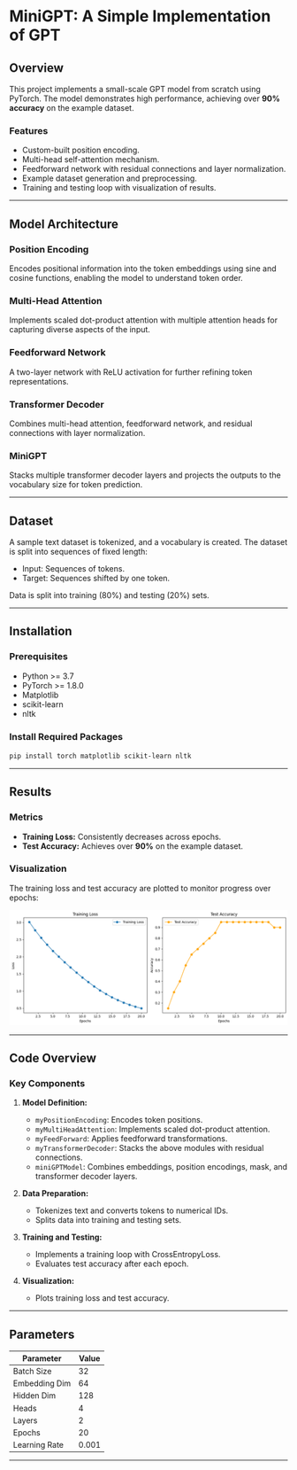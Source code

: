 # MiniGPT: A Simple Implementation of GPT

## Overview

This project implements a small-scale GPT model from scratch using PyTorch. The model demonstrates high performance, achieving over **90% accuracy** on the example dataset.

### Features
- Custom-built position encoding.
- Multi-head self-attention mechanism.
- Feedforward network with residual connections and layer normalization.
- Example dataset generation and preprocessing.
- Training and testing loop with visualization of results.

---

## Model Architecture

### Position Encoding
Encodes positional information into the token embeddings using sine and cosine functions, enabling the model to understand token order.

### Multi-Head Attention
Implements scaled dot-product attention with multiple attention heads for capturing diverse aspects of the input.

### Feedforward Network
A two-layer network with ReLU activation for further refining token representations.

### Transformer Decoder
Combines multi-head attention, feedforward network, and residual connections with layer normalization.

### MiniGPT
Stacks multiple transformer decoder layers and projects the outputs to the vocabulary size for token prediction.

---

## Dataset

A sample text dataset is tokenized, and a vocabulary is created. The dataset is split into sequences of fixed length:

- Input: Sequences of tokens.
- Target: Sequences shifted by one token.

Data is split into training (80%) and testing (20%) sets.

---

## Installation

### Prerequisites
- Python >= 3.7
- PyTorch >= 1.8.0
- Matplotlib
- scikit-learn
- nltk

### Install Required Packages
```bash
pip install torch matplotlib scikit-learn nltk
```
---

## Results

### Metrics
- **Training Loss:** Consistently decreases across epochs.
- **Test Accuracy:** Achieves over **90%** on the example dataset.

### Visualization
The training loss and test accuracy are plotted to monitor progress over epochs:

![Training Loss and Test Accuracy](loss_acc.png)

---

## Code Overview

### Key Components
1. **Model Definition:**
   - `myPositionEncoding`: Encodes token positions.
   - `myMultiHeadAttention`: Implements scaled dot-product attention.
   - `myFeedForward`: Applies feedforward transformations.
   - `myTransformerDecoder`: Stacks the above modules with residual connections.
   - `miniGPTModel`: Combines embeddings, position encodings, mask, and transformer decoder layers.

2. **Data Preparation:**
   - Tokenizes text and converts tokens to numerical IDs.
   - Splits data into training and testing sets.

3. **Training and Testing:**
   - Implements a training loop with CrossEntropyLoss.
   - Evaluates test accuracy after each epoch.

4. **Visualization:**
   - Plots training loss and test accuracy.

---

## Parameters

| Parameter       | Value       |
|-----------------|-------------|
| Batch Size      | 32          |
| Embedding Dim   | 64          |
| Hidden Dim      | 128         |
| Heads           | 4           |
| Layers          | 2           |
| Epochs          | 20          |
| Learning Rate   | 0.001       |

---



